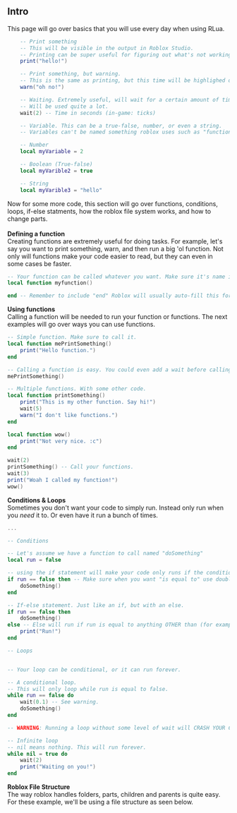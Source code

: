 ## Intro

This page will go over basics that you will use every day when using RLua.
```lua
    -- Print something
    -- This will be visible in the output in Roblox Studio.
    -- Printing can be super useful for figuring out what's not working.
    print("hello!")

    -- Print something, but warning.
    -- This is the same as printing, but this time will be highlighed orange.
    warn("oh no!")

    -- Waiting. Extremely useful, will wait for a certain amount of time before doing something. 
    -- Will be used quite a lot.
    wait(2) -- Time in seconds (in-game: ticks)

    -- Variable. This can be a true-false, number, or even a string.
    -- Variables can't be named something roblox uses such as "function"

    -- Number
    local myVariable = 2

    -- Boolean (True-false)
    local myVarible2 = true

    -- String
    local myVarible3 = "hello"
```

Now for some more code, this section will go over functions, conditions, loops, if-else statments, how the roblox file system works, and how to change parts. <br>
<br>
**Defining a function** <br>
Creating functions are extremely useful for doing tasks. For example, let's say you want to print something, warn, and then run a big 'ol function. Not only will functions make your code easier to read, but they can even in some cases be faster.
```lua
-- Your function can be called whatever you want. Make sure it's name is relevent to what it does.
local function myfunction()

end -- Remember to include "end" Roblox will usually auto-fill this for you anyway.
```
**Using functions** <br>
Calling a function will be needed to run your function or functions. The next examples will go over ways you can use functions.

```lua
-- Simple function. Make sure to call it.
local function mePrintSomething()
    print("Hello function.")
end

-- Calling a function is easy. You could even add a wait before calling it!
mePrintSomething()
```

```lua
-- Multiple functions. With some other code.
local function printSomething()
    print("This is my other function. Say hi!")
    wait(5)
    warn("I don't like functions.")
end

local function wow()
    print("Not very nice. :c")
end

wait(2)
printSomething() -- Call your functions.
wait(3)
print("Woah I called my function!")
wow()
```

**Conditions & Loops** <br>
Sometimes you don't want your code to simply run. Instead only run when you *need* it to.
Or even have it run a bunch of times.

```lua
...

-- Conditions

-- Let's assume we have a function to call named "doSomething"
local run = false

-- using the if statement will make your code only runs if the condition is met.
if run == false then -- Make sure when you want "is equal to" use double equals.
    doSomething()
end

-- If-else statement. Just like an if, but with an else.
if run == false then
    doSomething()
else -- Else will run if run is equal to anything OTHER than (for example) false.
    print("Run!")
end
```

```lua
-- Loops


-- Your loop can be conditional, or it can run forever.

-- A conditional loop.
-- This will only loop while run is equal to false.
while run == false do
    wait(0.1) -- See warning.
    doSomething()
end

-- WARNING: Running a loop without some level of wait will CRASH YOUR CLIENT.

-- Infinite loop
-- nil means nothing. This will run forever.
while nil = true do
    wait(2)
    print("Waiting on you!")
end

```

**Roblox File Structure**  
The way roblox handles folders, parts, children and parents is quite easy.  
For these example, we'll be using a file structure as seen below.
[](/RLua-Guide/img/roblox-dir.png)